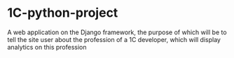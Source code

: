 # 1C-python-project
A web application on the Django framework, the purpose of which will be to tell the site user about the profession of a 1C developer, which will display analytics on this profession
